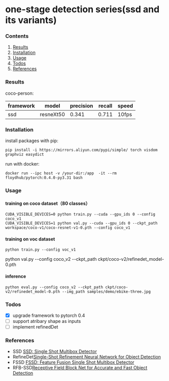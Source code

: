 # one-stage detection series(ssd and its variants)

### Contents
1. [Results](#results)
2. [Installation](#installation)
3. [Usage](#usage)
4. [Todos](#todos)
5. [References](#references)

### Results

coco-person:

framework|model|precision|recall|speed
---------|----|---------|-------|------
ssd|resneXt50|0.341|0.711|10fps

### Installation

install packages with pip:

`pip install -i https://mirrors.aliyun.com/pypi/simple/ torch visdom graphviz easydict`

run with docker:

```shell
docker run --ipc host -v /your-dir:/app  -it --rm floydhub/pytorch:0.4.0-py3.31 bash
```

### Usage

#### training on coco dataset（80 classes）

```
CUDA_VISIBLE_DEVICES=0 python train.py --cuda --gpu_ids 0 --config coco_v1
CUDA_VISIBLE_DEVICES=1 python val.py --cuda --gpu_ids 0 --ckpt_path workspace/coco-v1/coco-resnet-v1-0.pth --config coco_v1
```

#### training on voc dataset

`python train.py --config voc_v1`


python val.py --config coco_v2 --ckpt_path ckpt/coco-v2/refinedet_model-0.pth

#### inference


`python eval.py --config coco_v2 --ckpt_path ckpt/coco-v2/refinedet_model-0.pth --img_path samples/demo/ebike-three.jpg`

### Todos
- [x] upgrade framework to pytorch 0.4
- [ ] support atribary shape as inputs
- [ ] implement refinedDet

### References

- SSD [SSD: Single Shot Multibox  Detector](https://arxiv.org/abs/1512.02325)
- RefineDet[Single-Shot Refinement Neural Network for Object Detection](https://arxiv.org/pdf/1711.06897.pdf)
- FSSD [FSSD: Feature Fusion Single Shot Multibox Detector](https://arxiv.org/abs/1712.00960)
- RFB-SSD[Receptive Field Block Net for Accurate and Fast Object Detection](https://arxiv.org/abs/1711.07767)
